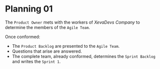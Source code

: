 # Planning 01

The `Product Owner` mets with the workers of *XevaDevs Company* to determine the members of the `Agile Team`.

Once conformed: 

- The `Product Backlog` are presented to the `Agile Team`.
- Questions that arise are answered.
- The complete team, already conformed, determines the `Sprint Backlog` and writes the `Sprint 1`.
